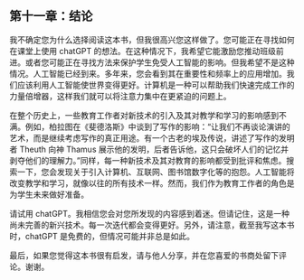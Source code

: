 ## 第十一章：结论

我不确定您为什么选择阅读这本书，但我很高兴您这样做了。您可能正在寻找如何在课堂上使用 chatGPT 的想法。在这种情况下，我希望它能激励您推动班级前进。或者您可能正在寻找方法来保护学生免受人工智能的影响。但我希望不是这种情况。人工智能已经到来。多年来，您会看到其在重要性和频率上的应用增加。我们应该利用人工智能使世界变得更好。计算机是一种可以帮助我们快速完成工作的力量倍增器，这样我们就可以将注意力集中在更紧迫的问题上。

在整个历史上，一些教育工作者对新技术的引入及其对教学和学习的影响感到不满。例如，柏拉图在《斐德洛斯》中谈到了写作的影响：“让我们不再谈论演讲的艺术，而是继续考虑写作的真正用途。有一个古老的埃及传说，讲述了写作的发明者 Theuth 向神 Thamus 展示他的发明，后者告诉他，这只会破坏人们的记忆并剥夺他们的理解力。”同样，每一种新技术及其对教育的影响都受到批评和焦虑。搜索一下，您会发现关于引入计算机、互联网、图书馆数字化等的抱怨。人工智能将改变教学和学习，就像以往的所有技术一样。然而，我们作为教育工作者的角色是为学生未来做好准备。

请试用 chatGPT。我相信您会对您所发现的内容感到着迷。但请记住，这是一种尚未完善的新兴技术。每一次迭代都会变得更好。另外，请注意，截至我写这本书时，chatGPT 是免费的，但情况可能并非总是如此。

最后，如果您觉得这本书很有启发，请与他人分享，并在您喜爱的书商处留下评论。谢谢。
